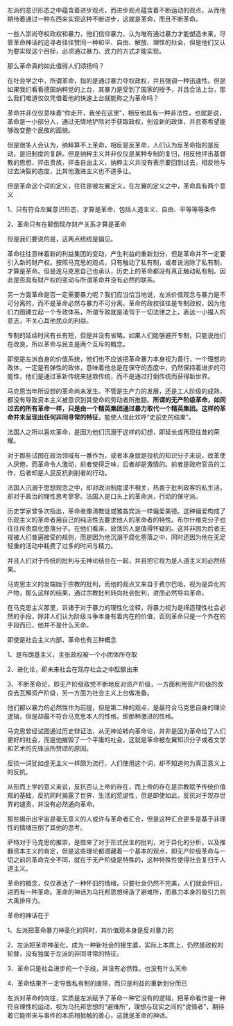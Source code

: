 <p data-pid="rGkFo_pL">左派的意识形态之中蕴含着进步观点，而进步观点蕴含着不断运动的观点，从而他期待着通过一种东西来实现这种不断进步，这就是革命，而且不断革命。</p><p data-pid="ELjBE4AN">一些人崇尚夺权政权和暴力，他们信仰暴力，认为唯有通过暴力才能塑造未来，尽管革命神话的追寻者往往赞同一种和平、自由、解放、理性的社会，但是他们又认为要实现这个目标，必须通过暴力、武力的方式才能实现。</p><p data-pid="dq14xECO">那么革命真的如此值得人们颂扬吗？</p><p data-pid="syQmQyw6">在社会学之中，所谓革命，指的是通过暴力夺权政权，并且强调一种迅速性。但是如果我们看看德国纳粹党的上台，其暴力是受到了国家的授予，并且合法上台，那么我们难道仅仅凭借着他的快速上台就能称之为革命吗？</p><p data-pid="u6iqPcY2">革命并非仅仅意味着“你走开，我坐在这里”，相反他具有一种非法性，也就是说，革命是一小部分人，通过无情地铲除对手获取政权，创设新的政体，并且寄希望能够改变整个民族的面貌。</p><p data-pid="KGN5M0lK">但是很多人会认为，纳粹算不上革命，相反是反革命，人们认为反革命指的是反动，是旧制度的复辟。但是纳粹主义并非仅仅是某种专制的复归，相反他抨击基督教的思想，抨击贵族，抨击自由主义，纳粹主义并没有表示要回到过去，相反他与过去决裂的态度，比其他激进主义也不遑多让。</p><p data-pid="MolQ97sB">但是革命这个词的定义，往往是被左翼定义，在左翼的定义之中，革命具有两个意义</p><p data-pid="97phIXOZ">1、只有符合左翼意识形态，才算是革命，包括人道主义、自由、平等等等条件</p><p data-pid="TEjXYkds">2、革命只有在颠倒现存财产关系才算是革命</p><p data-pid="GivlbEGy">但是我们要说的是，这两点统统是偏见。</p><p data-pid="o1vhA-Nw">革命往往意味着新的利益集团的变动，产生利益的重新划分，但是革命并不一定要引入新的财产权。按照马克思的观点，只有触动了私有制，或者说消除了私有制，才算是革命。但是连马克思自己也承认，历史上的革命都没有真正触动私有制。因此是否具有财产权的变动与所谓革命并没有必然的联系。</p><p data-pid="HGUQIyLf">另一方面革命是否一定需要暴力呢？我们应当恰当地说，左派价值观念与暴力是不可分离的，而不是革命必然与暴力不可分离。革命的政权往往是专制政权，因为他们力图建立起一个专政体系，所谓专政就是凌驾于一切法律之上，表达一小撮人的意志，不关心其他民众的利益。</p><p data-pid="0BEyxVeK">专制的延续时间有长有短，但是并没有省略。如果人们能够避开专制，只能说他们在改良，所以革命与民主是两个互斥的概念。</p><p data-pid="eVVlrhzE">即使是左派自身的价值系统，他们也不应该把革命暴力本身视为善行，一个理想的政体，一定是有弹性的政体，意味着他总是在保守的态度中，仍然保持着进步的可能性，他们是通过革新传统来拯救传统，而不是通过打倒传统而获得新世界。</p><p data-pid="yfP88-eq">马克思当年所设想的革命尚未发生。不管是生产力的发展，还是工人阶级的成熟，都没有导致资本主义被意识到其使命的劳动者所推翻。<b>所谓的无产阶级革命，如同过去的所有革命一样，只是由一个精英集团通过暴力取代一个精英集团。这样的革命并未呈现出任何非同寻常的特征</b>，能使人借此欢呼“史前史的结束”。</p><p data-pid="rmsVpfMB">法国人之所以喜欢革命，是因为他们沉溺于这样的幻想，即延长或再现往昔的荣耀。</p><p data-pid="gIymSN8P">对于那些试图在政治领域有一番作为，或者本身就是投机的知识分子来说，改革使人厌倦，而革命令人激动，前者使得乏味，后者却是激情的。前者是政府官员的工作，后者却是人民反抗剥削者的行动。</p><p data-pid="hyfzjG2E">法国人沉溺于思想观念之中，却对政治制度漠不相关，热衷于批判政客的私生活，却对于政治的理性思考寥寥。法国人是口头上的革命派，行动的保守派。</p><p data-pid="QfQbmHwK">历史学家曾多次指出，革命者像清教徒或雅各宾派一样偏爱美德。这种偏爱构成了乐观主义的革命者用自己的纯洁性去要求他人的革命者的特性。布尔什维克分子也往往斥责腐化堕落分子。在他们看来，放荡的人是值得怀疑的。这并非因为后者无视被人们普遍接受的规则，而是因为他沉溺于腐化堕落之中，同时还因为他在无足轻重的活动中耗费了过多的时间与精力。</p><p data-pid="jYXukdow">并且人们对于传统的批判与无神论结合在一起，并且把它视为是人道主义的必然结果。</p><p data-pid="J0tTKHLa">马克思主义的发端始于宗教的批判，而他的观点又来自于费尔巴哈，视为是异化的产物，那么这样的结果，通过宗教批判转向社会批判，进而必然导向革命。</p><p data-pid="VUrtKG-e">在马克思主义那里，诉诸于对于暴力的理性化诠释，将暴力视为是缔造理性社会必然的手段，除非人们认为阶级斗争本身有着内在的价值，否则革命只是一个外在的手段而已，他并不是什么天命。</p><p data-pid="2MPTPQCS">即使是社会主义内部，革命也有三种概念</p><p data-pid="OYXVyQlS">1、是布朗基主义，主张政权被一个小团体所夺取</p><p data-pid="PyN19Q4d">2、进化论，即未来社会在现存社会之中酝酿出来</p><p data-pid="ybnNl1PO">3、不断革命论，即无产阶级政党不断地反对资产阶级，一方面利用资产阶级的改良去瓦解资产阶级，另一方面为社会主义上台做准备。</p><p data-pid="GW9x9gru">他们都以暴力的必然性作为前提，但是第二种的观点，是最符合马克思自身的理论逻辑，但是却最不符合马克思本人的性格，即那种激进的性格。</p><p data-pid="4RBu2WQS">马克思曾经试图通过历史辩证法，从无神论转向革命论，并非是因为革命给了人们更好的社会，而是他摧毁了一个平庸的社会，这就是革命被左翼知识分子或者文学和艺术的先锋派所赞颂的原因。</p><p data-pid="WrWTNwzk">反抗一词犹如虚无主义一样颇为流行，人们使用这个词，却不知道何为真正意义上的反抗，</p><p data-pid="kPKiTrm2">从形而上学的意义来说，反抗否认上帝的存在，而上帝的存在是宗教赋予传统价值观的基础，反抗同时揭露了世界、生活的荒诞性，但是即使如此，反抗对于现存世界的谴责，并没有必然通向革命。</p><p data-pid="4RtbVgtr">那些揭示出宇宙是毫无意义的人或许与革命者汇合，但是这种汇合更多是基于非理性的情绪压倒了其他的思考。</p><p data-pid="ZhufhR-S">萨特对于马克思的推崇，是借来了对于形式民主的批判，对于异化的分析，以及推翻资本主义的肯定，但是这些理论都潜藏着一个基本的观点，即无产阶级革命与一切之前的革命完全不同，就在于无产阶级是特殊的，这种特殊性使得社会复归于人道主义。</p><p data-pid="gmHnu44K">革命的概念，仅仅表达了一种怀旧的情绪，只要社会仍然不完美，人们就会怀旧，进而有一种革命。革命的神话为乌托邦思想缔造了避难所，而暴力本身的吸引力则大禹排斥力。</p><p data-pid="rv79R0Js">革命的神话在于</p><p data-pid="Uzjr0rlW">1、左派把革命暴力神圣化的同时，其价值观本身是反对暴力的</p><p data-pid="djtliZrg">2、左派把革命神圣化，成为一种新社会的接生婆，实际上本质上，仍然是政权的轮替，没有独属于左派的非同寻常的特征。</p><p data-pid="MEPHn-QA">3、革命只是社会进步的一个手段，并没有必然性，也没有什么天命</p><p data-pid="g6hZSSrj">4、革命结果不一定导致私有制的废除，而只是利益的重新划分而已</p><p data-pid="6g4gnlXA">左派对革命的向往，实质是左派赋予了革命一种它没有的逻辑，把革命看作是一种符合理性的运动，视为乌托邦思想的“避难所”，理想与现实之间的“说情者”，期待着它能带来与事件的本质相抵触的善心，这就是革命的神话。</p><p></p>